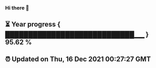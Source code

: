 ### Hi there 👋
⏳ Year progress { ████████████████████████████▁▁ } 95.62 %
---
⏰ Updated on Thu, 16 Dec 2021 00:27:27 GMT
---
